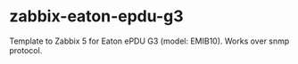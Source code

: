 # zabbix-eaton-epdu-g3
Template to Zabbix 5 for Eaton ePDU G3 (model: EMIB10). Works over snmp protocol.
